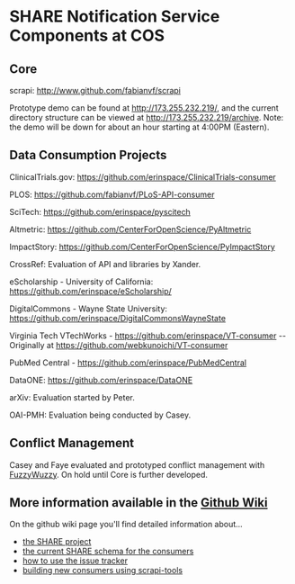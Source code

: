 SHARE Notification Service Components at COS
=====

Core
-----

scrapi: http://www.github.com/fabianvf/scrapi

Prototype demo can be found at http://173.255.232.219/, and the current directory structure can be viewed at http://173.255.232.219/archive. Note: the demo will be down for about an hour starting at 4:00PM (Eastern).

Data Consumption Projects
-----

ClinicalTrials.gov: https://github.com/erinspace/ClinicalTrials-consumer

PLOS: https://github.com/fabianvf/PLoS-API-consumer

SciTech: https://github.com/erinspace/pyscitech

Altmetric: https://github.com/CenterForOpenScience/PyAltmetric

ImpactStory: https://github.com/CenterForOpenScience/PyImpactStory

CrossRef: Evaluation of API and libraries by Xander.

eScholarship - University of California: https://github.com/erinspace/eScholarship/

DigitalCommons - Wayne State University: https://github.com/erinspace/DigitalCommonsWayneState

Virginia Tech VTechWorks - https://github.com/erinspace/VT-consumer -- Originally at https://github.com/webkunoichi/VT-consumer

PubMed Central - https://github.com/erinspace/PubMedCentral

DataONE: https://github.com/erinspace/DataONE

arXiv: Evaluation started by Peter.

OAI-PMH: Evaluation being conducted by Casey.

Conflict Management
-----

Casey and Faye evaluated and prototyped conflict management with [FuzzyWuzzy](https://github.com/seatgeek/fuzzywuzzy). On hold until Core is further developed.


More information available in the [Github Wiki](https://github.com/CenterForOpenScience/SHARE/wiki)
-----

On the github wiki page you'll find detailed information about...
* [the SHARE project](https://github.com/CenterForOpenScience/SHARE/wiki)
* [the current SHARE schema for the consumers](https://github.com/CenterForOpenScience/SHARE/wiki/Current-SHARE-schema)
* [how to use the issue tracker](https://github.com/CenterForOpenScience/SHARE/wiki/Using-the-Issue-Tracker)
* [building new consumers using scrapi-tools](https://github.com/CenterForOpenScience/SHARE/wiki/Creating-a-consumer-using-scrapi-tools)
